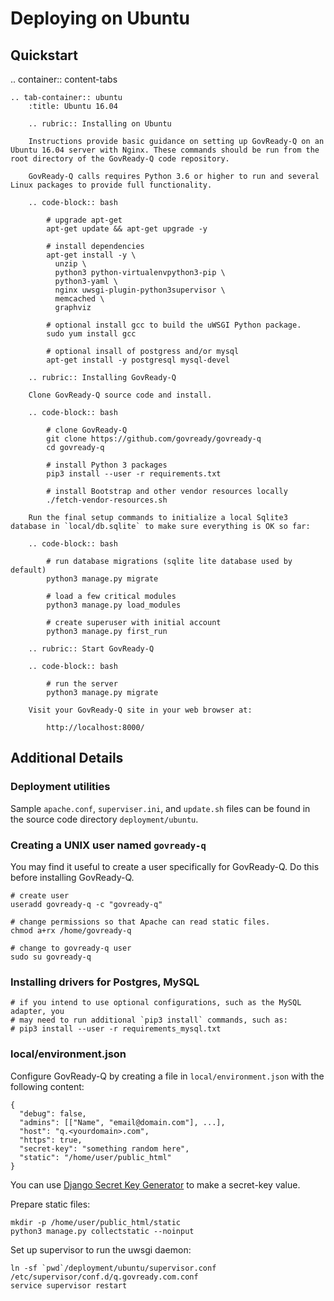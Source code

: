 # Deploying on Ubuntu

## Quickstart

.. container:: content-tabs

    .. tab-container:: ubuntu
        :title: Ubuntu 16.04

        .. rubric:: Installing on Ubuntu
        
        Instructions provide basic guidance on setting up GovReady-Q on an Ubuntu 16.04 server with Nginx. These commands should be run from the root directory of the GovReady-Q code repository.

        GovReady-Q calls requires Python 3.6 or higher to run and several Linux packages to provide full functionality.

        .. code-block:: bash

            # upgrade apt-get
            apt-get update && apt-get upgrade -y

            # install dependencies
            apt-get install -y \
              unzip \
              python3 python-virtualenvpython3-pip \
              python3-yaml \
              nginx uwsgi-plugin-python3supervisor \
              memcached \
              graphviz

            # optional install gcc to build the uWSGI Python package.
            sudo yum install gcc

            # optional insall of postgress and/or mysql
            apt-get install -y postgresql mysql-devel

        .. rubric:: Installing GovReady-Q
        
        Clone GovReady-Q source code and install.

        .. code-block:: bash

            # clone GovReady-Q
            git clone https://github.com/govready/govready-q
            cd govready-q

            # install Python 3 packages
            pip3 install --user -r requirements.txt

            # install Bootstrap and other vendor resources locally
            ./fetch-vendor-resources.sh

        Run the final setup commands to initialize a local Sqlite3 database in `local/db.sqlite` to make sure everything is OK so far:

        .. code-block:: bash

            # run database migrations (sqlite lite database used by default)
            python3 manage.py migrate

            # load a few critical modules
            python3 manage.py load_modules

            # create superuser with initial account
            python3 manage.py first_run

        .. rubric:: Start GovReady-Q

        .. code-block:: bash

            # run the server
            python3 manage.py migrate

        Visit your GovReady-Q site in your web browser at:

            http://localhost:8000/

## Additional Details

### Deployment utilities

Sample `apache.conf`, `superviser.ini`, and `update.sh` files can be found in the source code directory `deployment/ubuntu`.

### Creating a UNIX user named `govready-q`

You may find it useful to create a user specifically for GovReady-Q. Do this before installing GovReady-Q.

    # create user
    useradd govready-q -c "govready-q"

    # change permissions so that Apache can read static files.
    chmod a+rx /home/govready-q

    # change to govready-q user
    sudo su govready-q

### Installing drivers for Postgres, MySQL

    # if you intend to use optional configurations, such as the MySQL adapter, you
    # may need to run additional `pip3 install` commands, such as:
    # pip3 install --user -r requirements_mysql.txt

### local/environment.json

Configure GovReady-Q by creating a file in `local/environment.json` with the following content:

	{
	  "debug": false,
	  "admins": [["Name", "email@domain.com"], ...],
	  "host": "q.<yourdomain>.com",
	  "https": true,
	  "secret-key": "something random here",
	  "static": "/home/user/public_html"
	}

You can use [Django Secret Key Generator](https://www.miniwebtool.com/django-secret-key-generator/) to make a secret-key value.

Prepare static files:

	mkdir -p /home/user/public_html/static
	python3 manage.py collectstatic --noinput

Set up supervisor to run the uwsgi daemon:

	ln -sf `pwd`/deployment/ubuntu/supervisor.conf /etc/supervisor/conf.d/q.govready.com.conf
	service supervisor restart
